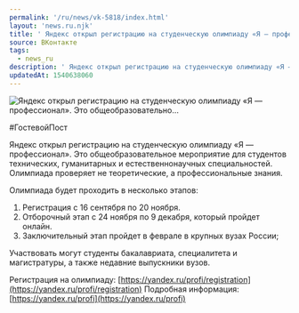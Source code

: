 ```yaml
---
permalink: '/ru/news/vk-5818/index.html'
layout: 'news.ru.njk'
title: ' Яндекс открыл регистрацию на студенческую олимпиаду «Я — профессионал». Это общеобразовательно…'
source: ВКонтакте
tags:
  - news_ru
description: ' Яндекс открыл регистрацию на студенческую олимпиаду «Я — профессионал». Это общеобразовательно…'
updatedAt: 1540638060
---
```

![ Яндекс открыл регистрацию на студенческую олимпиаду «Я — профессионал». Это общеобразовательно…](https://sun9-76.userapi.com/impf/c848616/v848616254/a423f/Jbo_rT_BZ7Y.jpg?size=960x435&quality=96&proxy=1&sign=9ce0a0b0eb9135c33075f212784c1b57&c_uniq_tag=wRod7ZHaKJ_-lvPiYebrBzZPNubXgv-o_2VYvicl5TY&type=album)

#ГостевойПост

Яндекс открыл регистрацию на студенческую олимпиаду «Я — профессионал». Это общеобразовательное мероприятие для студентов технических, гуманитарных и естественнонаучных специальностей. Олимпиада проверяет не теоретические, а профессиональные знания.

Олимпиада будет проходить в несколько этапов:
1. Регистрация с 16 сентября по 20 ноября.
2. Отборочный этап с 24 ноября по 9 декабря, который пройдет онлайн.
3. Заключительный этап пройдет в феврале в крупных вузах России;

Участвовать могут студенты бакалавриата, специалитета и магистратуры, а также недавние выпускники вузов.

Регистрация на олимпиаду: [https://yandex.ru/profi/registration](https://yandex.ru/profi/registration)
Подробная информация: [https://yandex.ru/profi](https://yandex.ru/profi)
